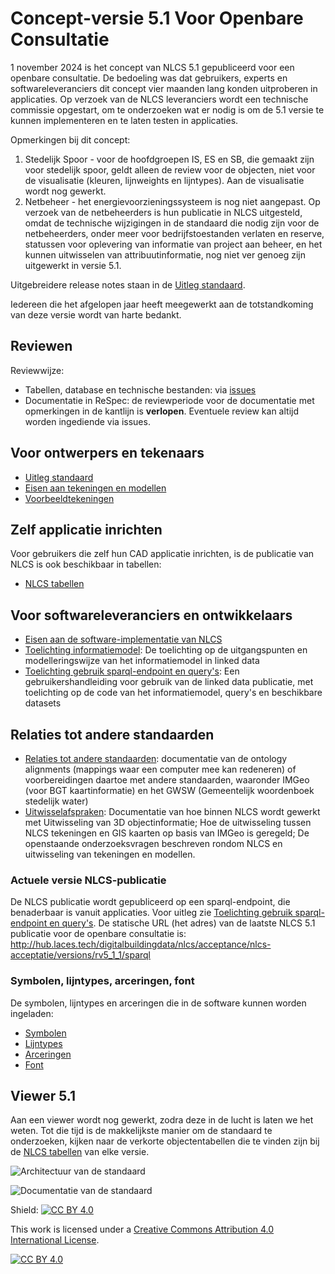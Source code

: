 # Concept-versie 5.1 Voor Openbare Consultatie

1 november 2024 is het concept van NLCS 5.1 gepubliceerd voor een openbare consultatie. De bedoeling was dat gebruikers, experts en softwareleveranciers dit concept vier maanden lang konden uitproberen in applicaties. Op verzoek van de NLCS leveranciers wordt een technische commissie opgestart, om te onderzoeken wat er nodig is om de 5.1 versie te kunnen implementeren en te laten testen in applicaties. 

Opmerkingen bij dit concept:

1. Stedelijk Spoor - voor de hoofdgroepen IS, ES en SB, die gemaakt zijn voor stedelijk spoor, geldt alleen de review voor de objecten, niet voor de visualisatie (kleuren, lijnweights en lijntypes). Aan de visualisatie wordt nog gewerkt. 
2. Netbeheer - het energievoorzieningssysteem is nog niet aangepast. Op verzoek van de netbeheerders is hun publicatie in NLCS uitgesteld, omdat de technische wijzigingen in de standaard die nodig zijn voor de netbeheerders, onder meer voor bedrijfstoestanden verlaten en reserve, statussen voor oplevering van informatie van project aan beheer, en het kunnen uitwisselen van attribuutinformatie, nog niet ver genoeg zijn uitgewerkt in versie 5.1.

Uitgebreidere release notes staan in de [Uitleg standaard](https://nl-digigo.github.io/NLCS/functionalspecification/reviewversies/CR-NLCS_functionalspecification-20241017.html).

Iedereen die het afgelopen jaar heeft meegewerkt aan de totstandkoming van deze versie wordt van harte bedankt.

## Reviewen

Reviewwijze:
* Tabellen, database en technische bestanden: via [issues](https://github.com/nl-digigo/NLCS/issues)
* Documentatie in ReSpec: de reviewperiode voor de documentatie met opmerkingen in de kantlijn is **verlopen**. Eventuele review kan altijd worden ingediende via issues. 


## Voor ontwerpers en tekenaars
* [Uitleg standaard](https://nl-digigo.github.io/NLCS/functionalspecification/5-1/)
* [Eisen aan tekeningen en modellen](https://nl-digigo.github.io/NLCS/requirementscadmodels/reviewversies/CR-NLCS_requirementscadmodels-20241017.html) 
* [Voorbeeldtekeningen](https://github.com/nl-digigo/NLCS/tree/main/docs/voorbeeldtekeningen)

## Zelf applicatie inrichten
Voor gebruikers die zelf hun CAD applicatie inrichten, is de publicatie van NLCS is ook beschikbaar in tabellen:
* [NLCS tabellen](https://github.com/nl-digigo/NLCS/tree/main/tabellen)


## Voor softwareleveranciers en ontwikkelaars
* [Eisen aan de software-implementatie van NLCS](https://nl-digigo.github.io/NLCS/requirementssoftware/) 
* [Toelichting informatiemodel](https://nl-digigo.github.io/NLCS/code_documentation/5-1): De toelichting op de uitgangspunten en modelleringswijze van het  informatiemodel in linked data
* [Toelichting gebruik sparql-endpoint en query's](https://nl-digigo.github.io/NLCS/howtoquery/): Een gebruikershandleiding voor gebruik van de linked data publicatie, met toelichting op de code van het informatiemodel, query's en beschikbare datasets


## Relaties tot andere standaarden
* [Relaties tot andere standaarden](https://nl-digigo.github.io/NLCS/ontologyalignments/): documentatie van de ontology alignments (mappings waar een computer mee kan redeneren) of voorbereidingen daartoe met andere standaarden, waaronder IMGeo (voor BGT kaartinformatie) en het GWSW (Gemeentelijk woordenboek stedelijk water)
* [Uitwisselafspraken](https://nl-digigo.github.io/NLCS/representations/): Documentatie van hoe binnen NLCS wordt gewerkt met Uitwisseling van 3D objectinformatie; Hoe de uitwisseling tussen NLCS tekeningen en GIS kaarten op basis van IMGeo is geregeld; De openstaande onderzoeksvragen beschreven rondom NLCS en uitwisseling van tekeningen en modellen.


### Actuele versie NLCS-publicatie
De NLCS publicatie wordt gepubliceerd op een sparql-endpoint, die benaderbaar is vanuit applicaties. Voor uitleg zie [Toelichting gebruik sparql-endpoint en query's](https://nl-digigo.github.io/NLCS/howtoquery/).
De statische URL (het adres) van de laatste NLCS 5.1 publicatie voor de openbare consultatie is: http://hub.laces.tech/digitalbuildingdata/nlcs/acceptance/nlcs-acceptatie/versions/rv5_1_1/sparql


### Symbolen, lijntypes, arceringen, font
De symbolen, lijntypes en arceringen die in de software kunnen worden ingeladen:
* [Symbolen](https://github.com/nl-digigo/NLCS/tree/main/symbolen)
* [Lijntypes](https://github.com/nl-digigo/NLCS/tree/main/lijntypes)
* [Arceringen](https://github.com/nl-digigo/NLCS/tree/main/arcering)
* [Font](https://github.com/nl-digigo/NLCS/tree/main/font)


## Viewer 5.1

Aan een viewer wordt nog gewerkt, zodra deze in de lucht is laten we het weten. Tot die tijd is de makkelijkste manier om de standaard te onderzoeken, kijken naar de verkorte objectentabellen die te vinden zijn bij de [NLCS tabellen](https://github.com/nl-digigo/NLCS/tree/main/tabellen) van elke versie.


![Architectuur van de standaard](<NLCS architectuur.png>)



![Documentatie van de standaard](<NLCS documentatie.png>)


Shield: [![CC BY 4.0][cc-by-shield]][cc-by]

This work is licensed under a
[Creative Commons Attribution 4.0 International License][cc-by].

[![CC BY 4.0][cc-by-image]][cc-by]

[cc-by]: http://creativecommons.org/licenses/by/4.0/
[cc-by-image]: https://i.creativecommons.org/l/by/4.0/88x31.png
[cc-by-shield]: https://img.shields.io/badge/License-CC%20BY%204.0-lightgrey.svg



